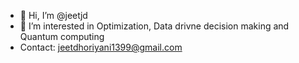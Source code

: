 - 👋 Hi, I’m @jeetjd
- 👀 I’m interested in Optimization, Data drivne decision making and Quantum computing
- Contact: jeetdhoriyani1399@gmail.com
<!---
jeetjd/jeetjd is a ✨ special ✨ repository because its `README.md` (this file) appears on your GitHub profile.
You can click the Preview link to take a look at your changes.
--->
